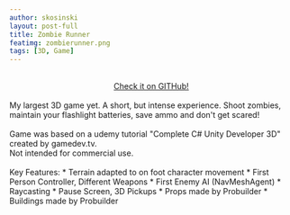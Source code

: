 ```yaml
---
author: skosinski
layout: post-full
title: Zombie Runner
featimg: zombierunner.png
tags: [3D, Game]
---
```

<br>
<a style="text-align:center;display:block;margin-left:auto;margin-right:auto;" href="https://github.com/SKosinski/zombie-runner"> Check it on GITHub! </a> <br>
My largest 3D game yet. A short, but intense experience. Shoot zombies, maintain your flashlight batteries, save ammo and don't get scared!<br>
<br>
Game was based on a udemy tutorial "Complete C# Unity Developer 3D" created by gamedev.tv.<br>
Not intended for commercial use.<br>
<br>
Key Features:
* Terrain adapted to on foot character movement
* First Person Controller, Different Weapons
* First Enemy AI (NavMeshAgent)
* Raycasting
* Pause Screen, 3D Pickups
* Props made by Probuilder
* Buildings made by Probuilder